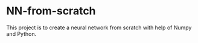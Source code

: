 # NN-from-scratch
This project is to create a neural network from scratch with help of Numpy and Python.
